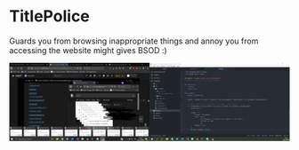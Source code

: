 # TitlePolice
Guards you from browsing inappropriate things and annoy you from accessing the website
might gives BSOD :)

![Screenshot](https://raw.githubusercontent.com/HanzHaxors/PornFreeKit/master/TitlePolice/Screenshot1.png)

